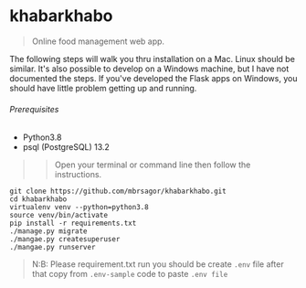 # khabarkhabo
> Online food management web app.

The following steps will walk you thru installation on a Mac. Linux should be similar. It's also possible to develop on a Windows machine, but I have not documented the steps. If you've developed the Flask apps on Windows, you should have little problem getting up and running.

###### Prerequisites
- Python3.8
- psql (PostgreSQL) 13.2

>> Open your terminal or command line then follow the instructions.

```
git clone https://github.com/mbrsagor/khabarkhabo.git
cd khabarkhabo
virtualenv venv --python=python3.8
source venv/bin/activate
pip install -r requirements.txt
./manage.py migrate
./mangae.py createsuperuser
./mangae.py runserver
```

> N:B: Please requirement.txt run you should be create `.env` file after that copy from `.env-sample` code to paste `.env file`
